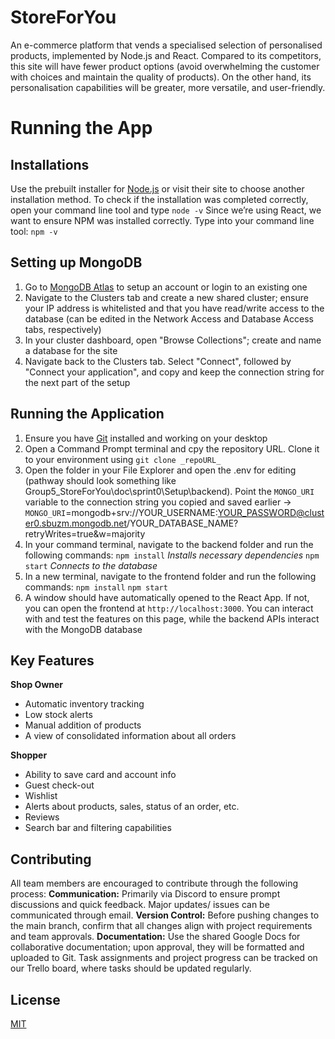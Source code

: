 # StoreForYou

An e-commerce platform that vends a specialised selection of personalised products, implemented by Node.js and React. Compared to its competitors, this site will have fewer product options (avoid overwhelming the customer with choices and maintain the quality of products). On the other hand, its personalisation capabilities will be greater, more versatile, and user-friendly.

# Running the App

## Installations

Use the prebuilt installer for [Node.js](https://nodejs.org/en/download/prebuilt-installer) or visit their site to choose another installation method.
To check if the installation was completed correctly, open your command line tool and type `node -v`
Since we’re using React, we want to ensure NPM was installed correctly. Type into your command line tool: `npm -v`

## Setting up MongoDB

1) Go to [MongoDB Atlas](https://www.mongodb.com/products/platform/atlas-database) to setup an account or login to an existing one
2) Navigate to the Clusters tab and create a new shared cluster; ensure your IP address is whitelisted and that you have read/write access to the database (can be edited in the Network Access and Database Access tabs, respectively)
3) In your cluster dashboard, open "Browse Collections"; create and name a database for the site
4) Navigate back to the Clusters tab. Select "Connect", followed by "Connect your application", and copy and keep the connection string for the next part of the setup

## Running the Application

1) Ensure you have [Git](https://git-scm.com/) installed and working on your desktop
2) Open a Command Prompt terminal and cpy the repository URL. Clone it to your environment using `git clone _repoURL_`
3) Open the folder in your File Explorer and open the .env for editing (pathway should look something like Group5_StoreForYou\doc\sprint0\Setup\backend). Point the `MONGO_URI` variable to the connection string you copied and saved earlier -> `MONGO_URI`=mongodb+srv://YOUR_USERNAME:YOUR_PASSWORD@cluster0.sbuzm.mongodb.net/YOUR_DATABASE_NAME?retryWrites=true&w=majority
4) In your command terminal, navigate to the backend folder and run the following commands:
`npm install` _Installs necessary dependencies_
`npm start` _Connects to the database_
6) In a new terminal, navigate to the frontend folder and run the following commands:
`npm install`
`npm start`
8) A window should have automatically opened to the React App. If not, you can open the frontend at `http://localhost:3000`. You can interact with and test the features on this page, while the backend APIs interact with the MongoDB database

## Key Features

**Shop Owner**

* Automatic inventory tracking  
* Low stock alerts  
* Manual addition of products  
* A view of consolidated information about all orders

**Shopper**

* Ability to save card and account info  
* Guest check-out  
* Wishlist  
* Alerts about products, sales, status of an order, etc.  
* Reviews  
* Search bar and filtering capabilities

## Contributing

All team members are encouraged to contribute through the following process:
**Communication:** Primarily via Discord to ensure prompt discussions and quick feedback. Major updates/ issues can be communicated through email.
**Version Control:** Before pushing changes to the main branch, confirm that all changes align with project requirements and team approvals.
**Documentation:** Use the shared Google Docs for collaborative documentation; upon approval, they will be formatted and uploaded to Git. Task assignments and project progress can be tracked on our Trello board, where tasks should be updated regularly.

## License

[MIT](https://choosealicense.com/licenses/mit/)
